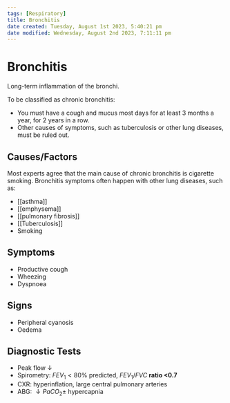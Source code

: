 ```yaml
---
tags: [Respiratory]
title: Bronchitis
date created: Tuesday, August 1st 2023, 5:40:21 pm
date modified: Wednesday, August 2nd 2023, 7:11:11 pm
---
```



# Bronchitis

Long-term inflammation of the bronchi.

To be classified as chronic bronchitis:

- You must have a cough and mucus most days for at least 3 months a year, for 2 years in a row.
- Other causes of symptoms, such as tuberculosis or other lung diseases, must be ruled out.

## Causes/Factors

Most experts agree that the main cause of chronic bronchitis is cigarette smoking. Bronchitis symptoms often happen with other lung diseases, such as:

- [[asthma]]
- [[emphysema]]
- [[pulmonary fibrosis]]
- [[Tuberculosis]]
- Smoking

## Symptoms

- Productive cough
- Wheezing
- Dyspnoea

## Signs

- Peripheral cyanosis
- Oedema

## Diagnostic Tests

- Peak flow $\downarrow$
- Spirometry: $FEV_1 < 80\%$ predicted, $FEV_1/FVC$ **ratio <0.7**
- CXR: hyperinflation, large central pulmonary arteries
- ABG: $\downarrow PaCO_2 \pm$ hypercapnia
